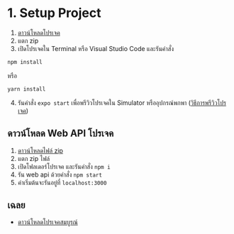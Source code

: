 # 1. Setup Project

1. [ดาวน์โหลดโปรเจค](https://www.dropbox.com/s/p1nufyaud7n8d9o/react-native-branch-map-01-ready-to-start.zip?dl=0) 
2. แตก zip 
3. เปิดโปรเจคใน Terminal หรือ Visual Studio Code และรันคำสั่ง 

```bash
npm install 
```

หรือ 

```bash
yarn install 
```

4. รันคำสั่ง `expo start` เพื่อพรีวิวโปรเจคใน Simulator หรืออุปกรณ์พกพา ([วิธีการพรีวิวโปรเจค](../note-app/2-quickstart.md))


## ดาวน์โหลด Web API โปรเจค

1. [ดาวน์โหลดไฟล์ zip](https://www.dropbox.com/s/3zv9xtr1jtpwv3p/node-web-api-branch-service-master.zip?dl=0)
2. แตก zip ไฟล์
3. เปิดโฟลเดอร์โปรเจค และรันคำสั่ง `npm i`
4. รัน web api ด้วยคำสั่ง `npm start`
5. ค่าเริ่มต้นจะรันอยู่ที่ `localhost:3000`

## เฉลย

- [ดาวน์โหลดโปรเจคสมบูรณ์](https://www.dropbox.com/s/47xa8n2e6a2wv7a/react-native-branch-map-03-load-branch-data.zip?dl=0)